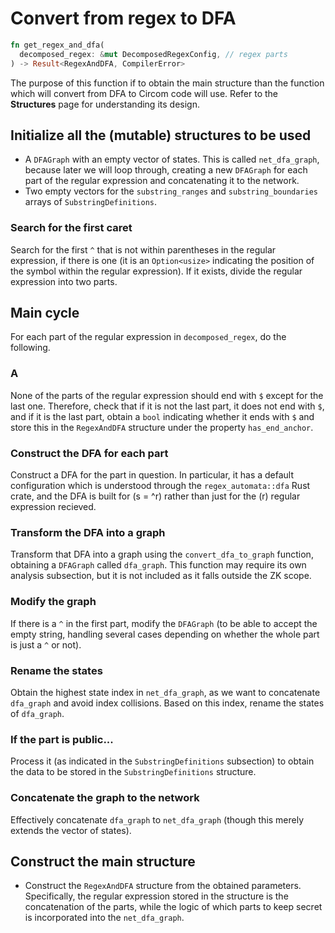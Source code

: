 # Convert from regex to DFA
```rust
fn get_regex_and_dfa(
  decomposed_regex: &mut DecomposedRegexConfig, // regex parts
) -> Result<RegexAndDFA, CompilerError>
```
The purpose of this function if to obtain the main structure than the function which will convert from DFA to Circom code will use. Refer to the **Structures** page for understanding its design.

## Initialize all the (mutable) structures to be used
- A `DFAGraph` with an empty vector of states. This is called `net_dfa_graph`, because later we will loop through, creating a new `DFAGraph` for each part of the regular expression and concatenating it to the network.
- Two empty vectors for the `substring_ranges` and `substring_boundaries` arrays of `SubstringDefinitions`.

### Search for the first caret
Search for the first `^` that is not within parentheses in the regular expression, if there is one (it is an `Option<usize>` indicating the position of the symbol within the regular expression). If it exists, divide the regular expression into two parts.

## Main cycle
For each part of the regular expression in `decomposed_regex`, do the following.

### A
None of the parts of the regular expression should end with `$` except for the last one. Therefore, check that if it is not the last part, it does not end with `$`, and if it is the last part, obtain a `bool` indicating whether it ends with `$` and store this in the `RegexAndDFA` structure under the property `has_end_anchor`.

### Construct the DFA for each part
Construct a DFA for the part in question. In particular, it has a default configuration which is understood through the `regex_automata::dfa` Rust crate, and the DFA is built for \(s = \^r\) rather than just for the \(r\) regular expression recieved.

### Transform the DFA into a graph
Transform that DFA into a graph using the `convert_dfa_to_graph` function, obtaining a `DFAGraph` called `dfa_graph`. This function may require its own analysis subsection, but it is not included as it falls outside the ZK scope.

### Modify the graph
If there is a `^` in the first part, modify the `DFAGraph` (to be able to accept the empty string, handling several cases depending on whether the whole part is just a `^` or not).

### Rename the states
Obtain the highest state index in `net_dfa_graph`, as we want to concatenate `dfa_graph` and avoid index collisions. Based on this index, rename the states of `dfa_graph`.

### If the part is public...
Process it (as indicated in the `SubstringDefinitions` subsection) to obtain the data to be stored in the `SubstringDefinitions` structure.

### Concatenate the graph to the network
Effectively concatenate `dfa_graph` to `net_dfa_graph` (though this merely extends the vector of states).

## Construct the main structure
- Construct the `RegexAndDFA` structure from the obtained parameters. Specifically, the regular expression stored in the structure is the concatenation of the parts, while the logic of which parts to keep secret is incorporated into the `net_dfa_graph`.

